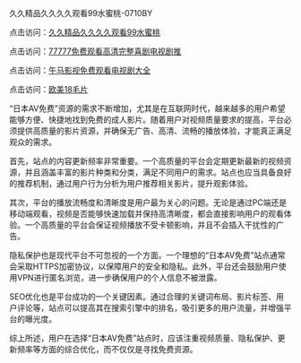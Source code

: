 久久精品久久久久观看99水蜜桃-0710BY

点击访问：<a href="https://heiliaoxwd5i8.pages.dev">久久精品久久久久观看99水蜜桃</a>

点击访问：<a href="https://heiliaozj3tjd.pages.dev">77777免费观看高清完整喜剧电视剧推</a>

点击访问：<a href="https://heiliaoxqkkct.pages.dev">午马影视免费观看电视剧大全</a>

点击访问：<a href="https://heiliaoga6s9v.pages.dev">欧美18毛片</a>



“日本AV免费”资源的需求不断增加，尤其是在互联网时代，越来越多的用户希望能够方便、快捷地找到免费的成人影片。随着用户对视频质量要求的提高，平台必须提供高质量的影片资源，并确保无广告、高清、流畅的播放体验，才能真正满足观众的需求。

首先，站点的内容更新频率非常重要。一个高质量的平台会定期更新最新的视频资源，并且涵盖丰富的影片种类和分类，满足不同用户的需求。站点也应当具备良好的推荐机制，通过用户行为分析为用户推荐相关影片，提升观影体验。

其次，平台的播放流畅度和清晰度是用户最为关心的问题。无论是通过PC端还是移动端观看，视频是否能够快速加载并保持高清晰度，都会直接影响用户的观看体验。一个高质量的平台会保证视频播放不受卡顿影响，并且不会插入干扰性的广告。

隐私保护也是现代平台不可忽视的一个方面。一个理想的“日本AV免费”站点通常会采取HTTPS加密协议，以保障用户的安全和隐私。此外，平台还会鼓励用户使用VPN进行匿名浏览，进一步确保用户的个人信息不被泄露。

SEO优化也是平台成功的一个关键因素。通过合理的关键词布局、影片标签、用户评论等，站点可以提高其在搜索引擎中的排名，吸引更多的用户流量，并增强平台的曝光度。

综上所述，用户在选择“日本AV免费”站点时，应该注重视频质量、隐私保护、更新频率等方面的综合优化，而不仅仅是寻找免费资源。

<span style="display:none;">[Canonical link]( https://github.com/ribense1212/6991192 )</span>
